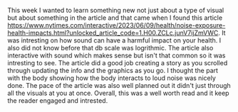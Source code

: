This week I wanted to learn something new not just about a type of visual but about something in the article and that came when I found this
article https://www.nytimes.com/interactive/2023/06/09/health/noise-exposure-health-impacts.html?unlocked_article_code=1.H00.ZCLc.junV7ijZmVWC.
It was intresting on how sound can have a harmful impact on your health. I also did not know before that db scale was logrithmic. The article also
interactive with sound which makes sense but isn't that common so it was intresting to see. The article did a good job creating a story as you
scrolled through updating the info and the graphics as you go. I thought the part with the body showing how the body interacts to loud noise was
nicely done. The pace of the article was also well planned out it didn't just through all the visuals at you at once. Overall, this was a well worth
read and it keep the reader engaged and intrested.
